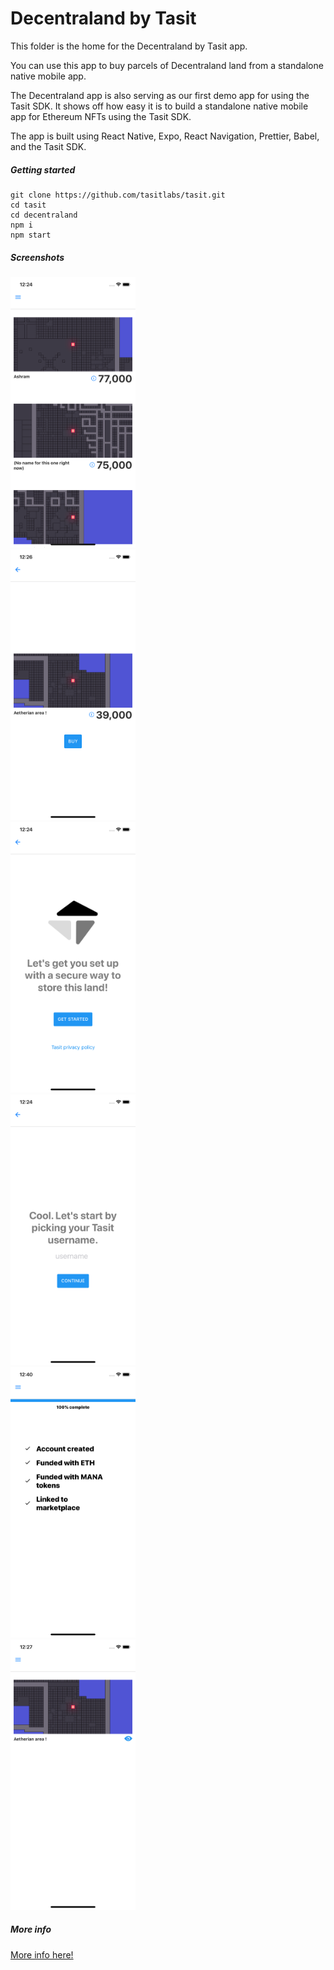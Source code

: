 # Decentraland by Tasit

This folder is the home for the Decentraland by Tasit app.

You can use this app to buy parcels of Decentraland land from a standalone native mobile app.

The Decentraland app is also serving as our first demo app for using the Tasit SDK. It shows off how easy it is to build a standalone native mobile app for Ethereum NFTs using the Tasit SDK.

The app is built using React Native, Expo, React Navigation, Prettier, Babel, and the Tasit SDK.

##### Getting started

```
git clone https://github.com/tasitlabs/tasit.git
cd tasit
cd decentraland
npm i
npm start
```

##### Screenshots

<div align="left">
  <img src="./assets/screenshots/ListLand.png" width="200" />
</div>

<div align="left">
  <img src="./assets/screenshots/BuyLand.png" width="200" />
</div>

<div align="left">
  <img src="./assets/screenshots/StartSetup.png" width="200" />
</div>

<div align="left">
  <img src="./assets/screenshots/PickUsername.png" width="200" />
</div>

<div align="left">
  <img src="./assets/screenshots/MyProfile.png" width="200" />
</div>

<div align="left">
  <img src="./assets/screenshots/MyLand.png" width="200" />
</div>

##### More info

[More info here!](https://github.com/tasitlabs/tasit)
